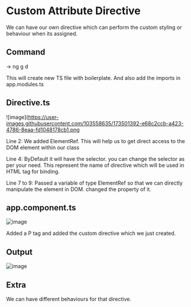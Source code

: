 # Custom Attribute Directive

  We can have our own directive which can perform the custom styling or behaviour when its assigned.
  
## Command

  -> ng g d <name>
  
  This will create new TS file with boilerplate.
  And also add the imports in app.modules.ts
  
## Directive.ts
![image](https://user-images.githubusercontent.com/103558635/173501392-e68c2ccb-a423-4786-8eaa-fd1048178cb1.png
  
  Line 2:
    We added ElementRef. This will help us to get direct access to the DOM element within our class
  
  Line 4:
    ByDefault it will have the selector. you can change the selector as per your need. 
    This represent the name of directive which will be used in HTML tag for binding.
  
  Line 7 to 9:
    Passed a variable of type ElementRef so that we can directly manipulate the element in DOM.
    changed the property of it.
  
## app.component.ts
![image](https://user-images.githubusercontent.com/103558635/173501952-da205a49-59b5-48dc-9589-fae0ea189548.png)
  
  Added a P tag and added the custom directive which we just created.
  
## Output
![image](https://user-images.githubusercontent.com/103558635/173502054-b3e6b395-4131-4333-8731-69d9758a9bc8.png)

  
## Extra
  
  We can have different behaviours for that directive. 
